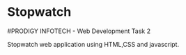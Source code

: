 # Stopwatch

#PRODIGY INFOTECH - Web Development Task 2 

Stopwatch web application using HTML,CSS and javascript.

